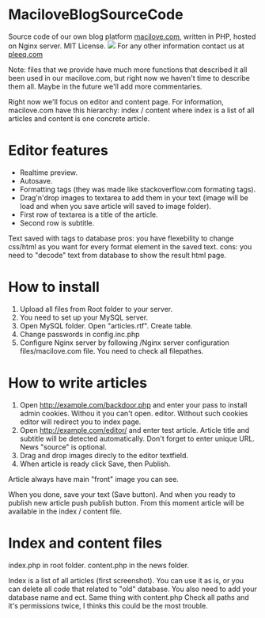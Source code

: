 # MaciloveBlogSourceCode

Source code of our own blog platform <a href="http://macilove.com" target="_blank">macilove.com</a>, written in PHP, hosted on Nginx server. MIT License.
<img src="http://pleeq.com/github/macilove.jpg">
For any other information contact us at <a href="http://pleeq.com" target="_blank">pleeq.com</a>

Note: files that we provide have much more functions that described it all been used in our macilove.com, but right now we haven't time to describe them all. Maybe in the future we'll add more commentaries. 

Right now we'll focus on editor and content page. For information, macilove.com have this hierarchy: index / content
where index is a list of all articles and content is one concrete article. 

# Editor features
* Realtime preview.
* Autosave.
* Formatting tags (they was made like stackoverflow.com formating tags).
* Drag'n'drop images to textarea to add them in your text (image will be load and when you save article will saved to image folder).
* First row of textarea is a title of the article.
* Second row is subtitle.

Text saved with tags to database 
pros: you have flexebility to change css/html as you want for every format element in the saved text. 
cons: you need to "decode" text from database to show the result html page.


# How to install
1. Upload all files from Root folder to your server.
2. You need to set up your MySQL server.
3. Open MySQL folder. Open "articles.rtf". Create table.
2. Change passwords in config.inc.php
4. Configure Nginx server by following /Nginx server configuration files/macilove.com file.
You need to check all filepathes.

# How to write articles
1. Open http://example.com/backdoor.php and enter your pass to install admin cookies. Withou it you can't open. editor. Without such cookies editor will redirect you to index page.
2. Open http://example.com/editor/ and enter test article. Article title and subtitle will be detected automatically. Don't forget to enter unique URL. News "source" is optional.
3. Drag and drop images direcly to the editor textfield.
4. When article is ready click Save, then Publish.

Article always have main "front" image you can see.

When you done, save your text (Save button). And when you ready to publish new article push publish button.
From this moment article will be available in the index / content file. 

# Index and content files
index.php in root folder.
content.php in the news folder.

Index is a list of all articles (first screenshot). You can use it as is, or you can delete all code that related to "old" database.
You also need to add your database name and ect. 
Same thing with content.php
Check all paths and it's permissions twice, I thinks this could be the most trouble.


